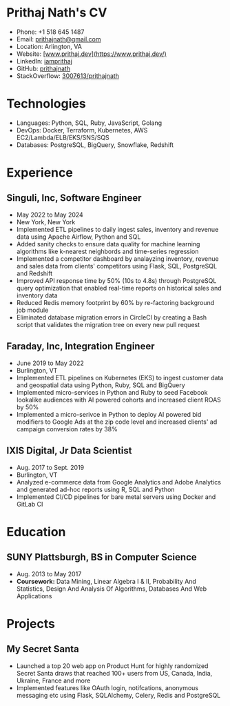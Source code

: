 # Prithaj Nath's CV

- Phone: +1 518 645 1487
- Email: [prithajnath@gmail.com](mailto:prithajnath@gmail.com)
- Location: Arlington, VA
- Website: [www.prithaj.dev](https://www.prithaj.dev/)
- LinkedIn: [iamprithaj](https://linkedin.com/in/iamprithaj)
- GitHub: [prithajnath](https://github.com/prithajnath)
- StackOverflow: [3007613/prithajnath](https://stackoverflow.com/users/3007613/prithajnath)


# Technologies

- Languages: Python, SQL, Ruby, JavaScript, Golang
- DevOps: Docker, Terraform, Kubernetes, AWS EC2/Lambda/ELB/EKS/SNS/SQS
- Databases: PostgreSQL, BigQuery, Snowflake, Redshift
# Experience

## Singuli, Inc, Software Engineer

- May 2022 to May 2024
- New York, New York
- Implemented ETL pipelines to daily ingest sales, inventory and revenue data using Apache Airflow, Python and SQL
- Added sanity checks to ensure data quality for machine learning algorithms like k-nearest neighbords and time-series regression
- Implemented a competitor dashboard by analayzing inventory, revenue and sales data from clients' competitors using Flask, SQL, PostgreSQL and Redshift
- Improved API response time by 50% (10s to 4.8s) through PostgreSQL query optimization that enabled real-time reports on historical sales and inventory data
- Reduced Redis memory footprint by 60% by re-factoring background job module
- Eliminated database migration errors in CircleCI by creating a Bash script that validates the migration tree on every new pull request

## Faraday, Inc, Integration Engineer

- June 2019 to May 2022
- Burlington, VT
- Implemented ETL pipelines on Kubernetes (EKS) to ingest customer data and geospatial data using Python, Ruby, SQL and BigQuery
- Implemented micro-services in Python and Ruby to seed Facebook lookalike audiences with AI powered cohorts and increased client ROAS by 50%
- Implemented a micro-serivce in Python to deploy AI powered bid modifiers to Google Ads at the zip code level and increased clients' ad campaign conversion rates by 38%

## IXIS Digital, Jr Data Scientist

- Aug. 2017 to Sept. 2019
- Burlington, VT
- Analyzed e-commerce data from Google Analytics and Adobe Analytics and generated ad-hoc reports using R, SQL and Python
- Implemented CI/CD pipelines for bare metal servers using Docker and GitLab CI

# Education

## SUNY Plattsburgh, BS in Computer Science

- Aug. 2013 to May 2017
- **Coursework:** Data Mining, Linear Algebra I & II, Probability And Statistics, Design And Analysis Of Algorithms, Databases And Web Applications

# Projects

## My Secret Santa

- Launched a top 20 web app on Product Hunt for highly randomized Secret Santa draws that reached 100+ users from US, Canada, India, Ukraine, France and more
- Implemented features like OAuth login, notifcations, anonymous messaging etc using Flask, SQLAlchemy, Celery, Redis and PostgreSQL

